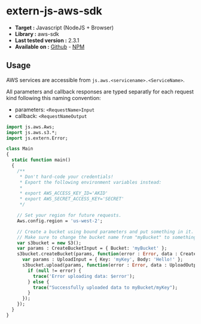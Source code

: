 # extern-js-aws-sdk

- **Target :** Javascript (NodeJS + Browser)
- **Library :** aws-sdk
- **Last tested version :** 2.3.1
- **Available on :** [Github](https://github.com/aws/aws-sdk-js) - [NPM](https://www.npmjs.com/package/aws-sdk)

## Usage

AWS services are accessible from `js.aws.<servicename>.<ServiceName>`.

All parameters and callback responses are typed separatly for each request kind following this naming convention:
- parameters: `<RequestName>Input`
- callback: `<RequestNameOutput`

```haxe
import js.aws.Aws;
import js.aws.s3.*;
import js.extern.Error;

class Main
{
  static function main()
  {
    /**
     * Don't hard-code your credentials!
     * Export the following environment variables instead:
     *
     * export AWS_ACCESS_KEY_ID='AKID'
     * export AWS_SECRET_ACCESS_KEY='SECRET'
     */

    // Set your region for future requests.
    Aws.config.region = 'us-west-2';

    // Create a bucket using bound parameters and put something in it.
    // Make sure to change the bucket name from "myBucket" to something unique.
    var s3bucket = new S3();
    var params : CreateBucketInput = { Bucket: 'myBucket' };
    s3bucket.createBucket(params, function(error : Error, data : CreateBucketOutput) : Void {
      var params : UploadInput = { Key: 'myKey', Body: 'Hello!' };
      s3bucket.upload(params, function(error : Error, data : UploadOutput) : Void {
        if (null != error) {
          trace('Error uploading data: $error');
        } else {
          trace("Successfully uploaded data to myBucket/myKey");
        }
      });
    });
  }
}
```
